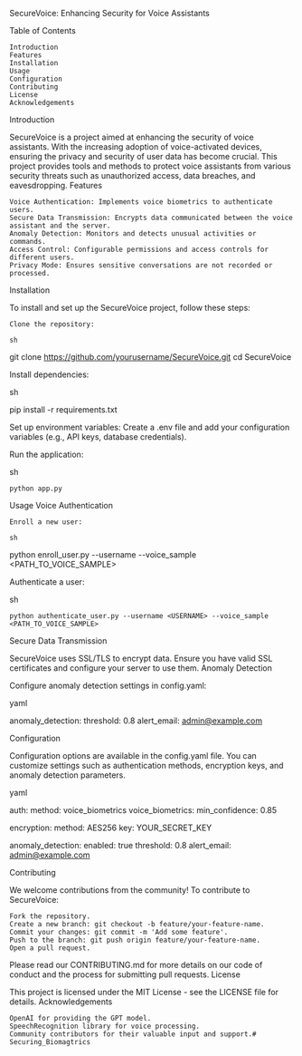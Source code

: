 SecureVoice: Enhancing Security for Voice Assistants

Table of Contents

    Introduction
    Features
    Installation
    Usage
    Configuration
    Contributing
    License
    Acknowledgements

Introduction

SecureVoice is a project aimed at enhancing the security of voice assistants. With the increasing adoption of voice-activated devices, ensuring the privacy and security of user data has become crucial. This project provides tools and methods to protect voice assistants from various security threats such as unauthorized access, data breaches, and eavesdropping.
Features

    Voice Authentication: Implements voice biometrics to authenticate users.
    Secure Data Transmission: Encrypts data communicated between the voice assistant and the server.
    Anomaly Detection: Monitors and detects unusual activities or commands.
    Access Control: Configurable permissions and access controls for different users.
    Privacy Mode: Ensures sensitive conversations are not recorded or processed.

Installation

To install and set up the SecureVoice project, follow these steps:

    Clone the repository:

    sh

git clone https://github.com/yourusername/SecureVoice.git
cd SecureVoice

Install dependencies:

sh

pip install -r requirements.txt

Set up environment variables:
Create a .env file and add your configuration variables (e.g., API keys, database credentials).

Run the application:

sh

    python app.py

Usage
Voice Authentication

    Enroll a new user:

    sh

python enroll_user.py --username <USERNAME> --voice_sample <PATH_TO_VOICE_SAMPLE>

Authenticate a user:

sh

    python authenticate_user.py --username <USERNAME> --voice_sample <PATH_TO_VOICE_SAMPLE>

Secure Data Transmission

SecureVoice uses SSL/TLS to encrypt data. Ensure you have valid SSL certificates and configure your server to use them.
Anomaly Detection

Configure anomaly detection settings in config.yaml:

yaml

anomaly_detection:
  threshold: 0.8
  alert_email: admin@example.com

Configuration

Configuration options are available in the config.yaml file. You can customize settings such as authentication methods, encryption keys, and anomaly detection parameters.

yaml

auth:
  method: voice_biometrics
  voice_biometrics:
    min_confidence: 0.85

encryption:
  method: AES256
  key: YOUR_SECRET_KEY

anomaly_detection:
  enabled: true
  threshold: 0.8
  alert_email: admin@example.com

Contributing

We welcome contributions from the community! To contribute to SecureVoice:

    Fork the repository.
    Create a new branch: git checkout -b feature/your-feature-name.
    Commit your changes: git commit -m 'Add some feature'.
    Push to the branch: git push origin feature/your-feature-name.
    Open a pull request.

Please read our CONTRIBUTING.md for more details on our code of conduct and the process for submitting pull requests.
License

This project is licensed under the MIT License - see the LICENSE file for details.
Acknowledgements

    OpenAI for providing the GPT model.
    SpeechRecognition library for voice processing.
    Community contributors for their valuable input and support.# Securing_Biomagtrics
